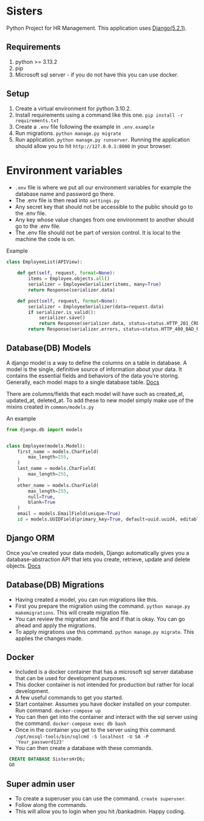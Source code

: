 # Sisters
Python Project for HR Management. This application uses [Django(5.2.1)](https://www.djangoproject.com/).

## Requirements
1. python >= 3.13.2
2. pip
3. Microsoft sql server - if you do not have this you can use docker.

## Setup
1. Create a virtual environment for python 3.10.2.
2. Install requirements  using a command like this one. `pip install -r requirements.txt`
3. Create a `.env` file following the example in `.env.example`
4. Run migrations. `python manage.py migrate`
5. Run application. `python manage.py runserver`.
Running the application should allow you to hit `http://127.0.0.1:8000` in your browser.

# Environment variables
- `.env` file is where we put all our environment variables for example the database name and password go there.
- The .env file is then read into `settings.py`
- Any secret key that should not be accessible to the public should go to the .env file.
- Any key whose value changes from one environment to another should go to the .env file.
- The .env file should not be part of version control. It is local to the machine the code is on.



Example
```python
class EmployeeList(APIView):
  
    def get(self, request, format=None):
        items = Employee.objects.all()
        serializer = EmployeeSerializer(items, many=True)
        return Response(serializer.data)

    def post(self, request, format=None):
        serializer = EmployeeSerializer(data=request.data)
        if serializer.is_valid():
            serializer.save()
            return Response(serializer.data, status=status.HTTP_201_CREATED)
        return Response(serializer.errors, status=status.HTTP_400_BAD_REQUEST)

```

## Database(DB) Models
A django model is a way to define the columns on a table in database. A model is the single, definitive source of 
information about your data. It contains the essential fields and behaviors of the data you’re storing.
Generally, each model maps to a single database table. [Docs](https://docs.djangoproject.com/en/4.0/topics/db/models/)

There are columns/fields that each model will have such as created_at, updated_at, deleted_at. To 
add these to new model simply make use of the mixins created in `common/models.py`

An example
```python
from django.db import models


class Employee(models.Model):
    first_name = models.CharField(
        max_length=255,
    )
    last_name = models.CharField(
        max_length=255,
    )
    other_name = models.CharField(
        max_length=255,
        null=True,
        blank=True
    )
    email = models.EmailField(unique=True)
    id = models.UUIDField(primary_key=True, default=uuid.uuid4, editable=False)
```
## Django ORM
Once you’ve created your data models, Django automatically gives you a database-abstraction API that lets you create,
retrieve, update and delete objects. [Docs](https://docs.djangoproject.com/en/4.0/topics/db/queries/)

## Database(DB) Migrations
- Having created a model, you can run migrations like this.
- First you prepare the migration using the command. `python manage.py makemigrations`. This will create migration file.
- You can review the migration and file and if that is okay. You can go ahead and apply the migrations.
- To apply migrations use this command. `python manage.py migrate`. This applies the changes made.

## Docker
- Included is a docker container that has a microsoft sql server database that can be used for development purposes.
- This docker container is not intended for production but rather for local development.
- A few useful commands to get you started.
- Start container. Assumes you have docker installed on your computer. Run command. `docker-compose up`
- You can then get into the container and interact with the sql server using the command. `docker-compose exec db bash`
- Once in the container you get to the server using this command. `/opt/mssql-tools/bin/sqlcmd -S localhost -U SA -P 'Your_password123'`
- You can then create a database with these commands.
```sql
 CREATE DATABASE SistersHrDb;
 GO
```

## Super admin user
- To create a superuser you can use the command. `create superuser`.
- Follow along the commands.
- This will allow you to login when you hit /bankadmin.
Happy coding.